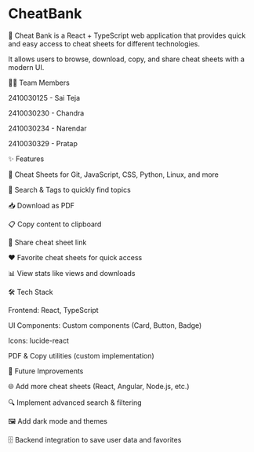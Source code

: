 # CheatBank
📘 Cheat Bank is a React + TypeScript web application that provides quick and easy access to cheat sheets for different technologies.

It allows users to browse, download, copy, and share cheat sheets with a modern UI.



👨‍💻 Team Members

2410030125 - Sai Teja

2410030230 - Chandra

2410030234 - Narendar

2410030329 - Pratap



✨ Features

📑 Cheat Sheets for Git, JavaScript, CSS, Python, Linux, and more

🔎 Search & Tags to quickly find topics

📥 Download as PDF

📋 Copy content to clipboard

🔗 Share cheat sheet link

❤️ Favorite cheat sheets for quick access

📊 View stats like views and downloads



🛠️ Tech Stack

Frontend: React, TypeScript

UI Components: Custom components (Card, Button, Badge)

Icons: lucide-react

PDF & Copy utilities (custom implementation)



📌 Future Improvements

🌐 Add more cheat sheets (React, Angular, Node.js, etc.)

🔍 Implement advanced search & filtering

🖼️ Add dark mode and themes

🗄️ Backend integration to save user data and favorites
